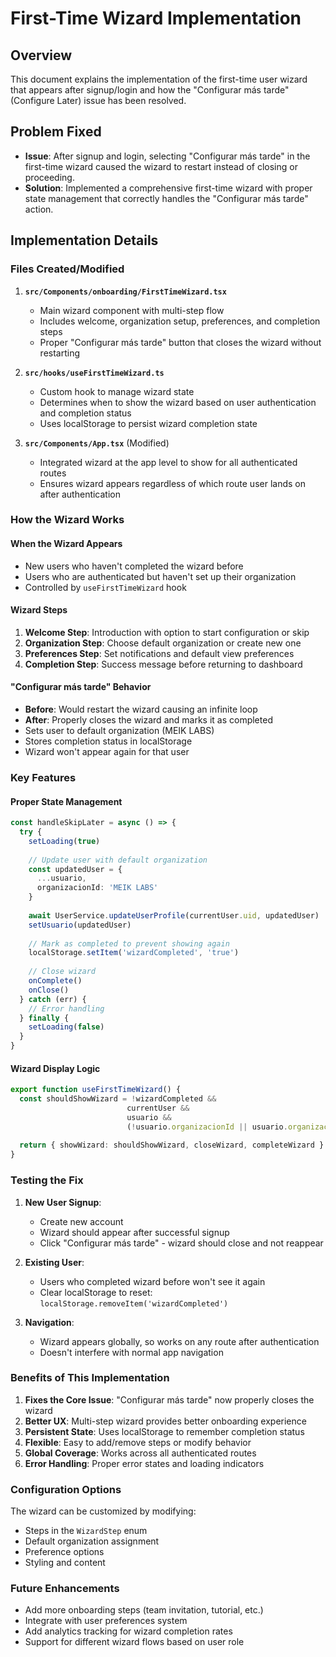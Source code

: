 # First-Time Wizard Implementation

## Overview
This document explains the implementation of the first-time user wizard that appears after signup/login and how the "Configurar más tarde" (Configure Later) issue has been resolved.

## Problem Fixed
- **Issue**: After signup and login, selecting "Configurar más tarde" in the first-time wizard caused the wizard to restart instead of closing or proceeding.
- **Solution**: Implemented a comprehensive first-time wizard with proper state management that correctly handles the "Configurar más tarde" action.

## Implementation Details

### Files Created/Modified

1. **`src/Components/onboarding/FirstTimeWizard.tsx`**
   - Main wizard component with multi-step flow
   - Includes welcome, organization setup, preferences, and completion steps
   - Proper "Configurar más tarde" button that closes the wizard without restarting

2. **`src/hooks/useFirstTimeWizard.ts`**
   - Custom hook to manage wizard state
   - Determines when to show the wizard based on user authentication and completion status
   - Uses localStorage to persist wizard completion state

3. **`src/Components/App.tsx`** (Modified)
   - Integrated wizard at the app level to show for all authenticated routes
   - Ensures wizard appears regardless of which route user lands on after authentication

### How the Wizard Works

#### When the Wizard Appears
- New users who haven't completed the wizard before
- Users who are authenticated but haven't set up their organization
- Controlled by `useFirstTimeWizard` hook

#### Wizard Steps
1. **Welcome Step**: Introduction with option to start configuration or skip
2. **Organization Step**: Choose default organization or create new one
3. **Preferences Step**: Set notifications and default view preferences
4. **Completion Step**: Success message before returning to dashboard

#### "Configurar más tarde" Behavior
- **Before**: Would restart the wizard causing an infinite loop
- **After**: Properly closes the wizard and marks it as completed
- Sets user to default organization (MEIK LABS)
- Stores completion status in localStorage
- Wizard won't appear again for that user

### Key Features

#### Proper State Management
```typescript
const handleSkipLater = async () => {
  try {
    setLoading(true)
    
    // Update user with default organization
    const updatedUser = {
      ...usuario,
      organizacionId: 'MEIK LABS'
    }
    
    await UserService.updateUserProfile(currentUser.uid, updatedUser)
    setUsuario(updatedUser)
    
    // Mark as completed to prevent showing again
    localStorage.setItem('wizardCompleted', 'true')
    
    // Close wizard
    onComplete()
    onClose()
  } catch (err) {
    // Error handling
  } finally {
    setLoading(false)
  }
}
```

#### Wizard Display Logic
```typescript
export function useFirstTimeWizard() {
  const shouldShowWizard = !wizardCompleted && 
                          currentUser && 
                          usuario &&
                          (!usuario.organizacionId || usuario.organizacionId === 'MEIK LABS')
  
  return { showWizard: shouldShowWizard, closeWizard, completeWizard }
}
```

### Testing the Fix

1. **New User Signup**:
   - Create new account
   - Wizard should appear after successful signup
   - Click "Configurar más tarde" - wizard should close and not reappear

2. **Existing User**:
   - Users who completed wizard before won't see it again
   - Clear localStorage to reset: `localStorage.removeItem('wizardCompleted')`

3. **Navigation**:
   - Wizard appears globally, so works on any route after authentication
   - Doesn't interfere with normal app navigation

### Benefits of This Implementation

1. **Fixes the Core Issue**: "Configurar más tarde" now properly closes the wizard
2. **Better UX**: Multi-step wizard provides better onboarding experience
3. **Persistent State**: Uses localStorage to remember completion status
4. **Flexible**: Easy to add/remove steps or modify behavior
5. **Global Coverage**: Works across all authenticated routes
6. **Error Handling**: Proper error states and loading indicators

### Configuration Options

The wizard can be customized by modifying:
- Steps in the `WizardStep` enum
- Default organization assignment
- Preference options
- Styling and content

### Future Enhancements

- Add more onboarding steps (team invitation, tutorial, etc.)
- Integrate with user preferences system
- Add analytics tracking for wizard completion rates
- Support for different wizard flows based on user role
